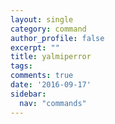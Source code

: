 ```yaml
---
layout: single
category: command
author_profile: false
excerpt: ""
title: yalmiperror
tags:
comments: true
date: '2016-09-17'
sidebar:
  nav: "commands"
---
```

